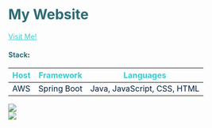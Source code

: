 # <span style='color:#2a6c73'>My Website</span>

<a style='color:#39CCCC   ' href="http://www.kayhandehghani.com/">Visit Me!</a>


#### <span style='color:#2a6c73'>Stack</span>:

| <span style='color:#39CCCC '>Host</span> | <span style='color:#39CCCC '>Framework</span>  | <span style='color:#39CCCC '>Languages</span> |
| -----|:----------:|:--------:|
| <span style='color:#001f3f  '>AWS</span>  | <span style='color:#001f3f  '>Spring Boot</span>|<span style='color:#001f3f  '>Java, JavaScript, CSS, HTML|</span>


![](https://raw.githubusercontent.com/kayhandehghani/images/master/spring-boot.png)
<br/>
![](https://raw.githubusercontent.com/kayhandehghani/images/master/aws.png)
